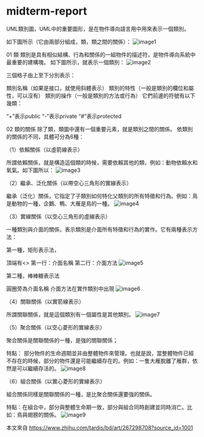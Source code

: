 # midterm-report

UML類別圖，UML中的重要圖形，是在物件導向語言用中用來表示一個類別。

如下圖所示（它由兩部分組成，類，類之間的關係）：
![image1](https://pic3.zhimg.com/v2-61af74fe4b611c85c740cececb18e4ae_b.webp?consumer=ZHI_MENG)

01 類
類別是具有相似結構、行為和關係的一組物件的描述符，是物件導向系統中最重要的建構塊。
如下圖所示，就表示一個類別：
![image2](https://pic1.zhimg.com/v2-c589911333aded1c962e2f0958e5041c_b.webp?consumer=ZHI_MENG)

三個格子由上至下分別表示：

類別名稱（如果是接口，就使用斜體表示）
類別的特性（一般是類別的欄位和屬性，可以沒有）
類別的操作（一般是類別的方法或行為）
它們前邊的符號有以下幾類：

“+”表示public
“-”表示private
“#”表示protected

02 類的關係
除了類，類圖中還有一個重要元素，就是類別之間的關係。
依類別的關係的不同，具體可分為6種：

（1）依賴關係（以虛箭線表示）

所謂依賴關係，就是構造這個類的時候，需要依賴其他的類，例如：動物依賴水和氧氣。如下圖所以：
![image3](https://pic3.zhimg.com/v2-e5af6625d202f3220b7333692dabad42_b.webp?consumer=ZHI_MENG)

（2）繼承、泛化關係（以帶空心三角形的實線表示）

繼承（泛化）關係，它指定了子類別如何特化父類別的所有特徵和行為。例如：鳥是動物的一種，企鵝、鴨、大雁是鳥的一種。
![image4](https://pic3.zhimg.com/v2-d25ab9c2f2e8064317cd090b751f6702_b.webp?consumer=ZHI_MENG)

（3）實線關係（以空心三角形的虛線表示）

一種類別與介面的關係，表示類別是介面所有特徵和行為的實作。它有兩種表示方法：

第一種，矩形表示法，

頂端有<<interface>>
第一行：介面名稱
第二行：介面方法
![image5](https://pic4.zhimg.com/v2-88addbc8cbfe20bb0c038bee5f151617_b.webp?consumer=ZHI_MENG)

第二種，棒棒糖表示法

圓圈旁為介面名稱
介面方法在實作類別中出現
![image6](https://pic3.zhimg.com/v2-40c356695078c5da3ea6f0b6e5b1ea7e_b.webp?consumer=ZHI_MENG)

（4）關聯關係（以實箭線表示）

所謂關聯關係，就是這個類別有一個屬性是其他類別。
![image7](https://pic2.zhimg.com/v2-cdb23e214bf7320b7a563c7e08ace379_b.webp?consumer=ZHI_MENG)

（5）聚合關係（以空心菱形的實線表示）

聚合關係是關聯關係的一種，是強的關聯關係；

特點： 部分物件的生命週期並非由整體物件來管理。也就是說，當整體物件已經不存在的時候，部分的物件還是可能繼續存在的。例如：一隻大雁脫離了雁群，依然是可以繼續存活的。
![image8](https://pic3.zhimg.com/v2-60d6df1daf28778e9c82e4b097a453a6_b.webp?consumer=ZHI_MENG)

（6）組合關係（以實心菱形的實線表示）

組合關係同樣是關聯關係的一種，是比聚合關係還要強的關係。

特點：在組合中，部分與整體生命期一致，部分與組合同時創建並同時消亡。比如：鳥與翅膀的關係。
![image9](https://pic2.zhimg.com/v2-0b9bf5c1582e824c61741a99fff0f915_b.webp?consumer=ZHI_MENG)


本文來自 https://www.zhihu.com/tardis/bd/art/267298708?source_id=1001 
